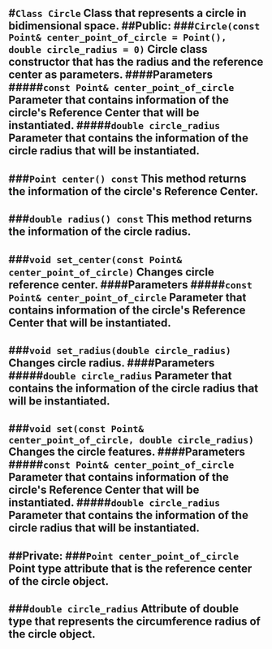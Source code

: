 #```Class Circle```
Class that represents a circle in bidimensional space.
##Public:
###```Circle(const Point& center_point_of_circle = Point(), double circle_radius = 0)```
Circle class constructor that has the radius and the reference center as parameters.
####Parameters
#####```const Point& center_point_of_circle```
Parameter that contains information of the circle's Reference Center that will be instantiated.
#####```double circle_radius```
Parameter that contains the information of the circle radius that will be instantiated.
--
###```Point center() const```
This method returns the information of the circle's Reference Center.
--
###```double radius() const```
This method returns the information of the circle radius.
--
###```void set_center(const Point& center_point_of_circle)```
Changes circle reference center.
####Parameters
#####```const Point& center_point_of_circle```
Parameter that contains information of the circle's Reference Center that will be instantiated.
--
###```void set_radius(double circle_radius)```
Changes circle radius.
####Parameters
#####```double circle_radius```
Parameter that contains the information of the circle radius that will be instantiated.
--
###```void set(const Point& center_point_of_circle, double circle_radius)```
Changes the circle features.
####Parameters
#####```const Point& center_point_of_circle```
Parameter that contains information of the circle's Reference Center that will be instantiated.
#####```double circle_radius```
Parameter that contains the information of the circle radius that will be instantiated.
--
##Private:
###```Point center_point_of_circle```
Point type attribute that is the reference center of the circle object.
--
###```double circle_radius```
Attribute of double type that represents the circumference radius of the circle object. 
--

